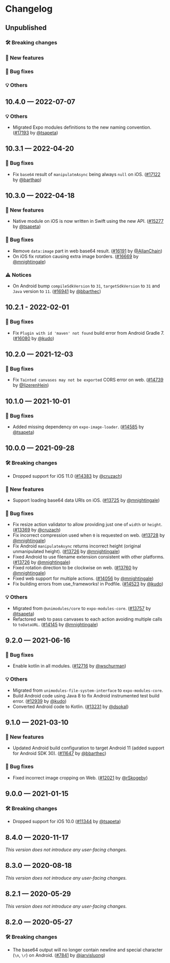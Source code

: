 # Changelog

## Unpublished

### 🛠 Breaking changes

### 🎉 New features

### 🐛 Bug fixes

### 💡 Others

## 10.4.0 — 2022-07-07

### 💡 Others

- Migrated Expo modules definitions to the new naming convention. ([#17193](https://github.com/expo/expo/pull/17193) by [@tsapeta](https://github.com/tsapeta))

## 10.3.1 — 2022-04-20

### 🐛 Bug fixes

- Fix `base64` result of `manipulateAsync` being always `null` on iOS. ([#17122](https://github.com/expo/expo/pull/17122) by [@barthap](https://github.com/barthap))

## 10.3.0 — 2022-04-18

### 🎉 New features

- Native module on iOS is now written in Swift using the new API. ([#15277](https://github.com/expo/expo/pull/15277) by [@tsapeta](https://github.com/tsapeta))

### 🐛 Bug fixes

- Remove `data:image` part in web base64 result. ([#16191](https://github.com/expo/expo/pull/16191) by [@AllanChain](https://github.com/AllanChain))
- On iOS fix rotation causing extra image borders. ([#16669](https://github.com/expo/expo/pull/16669) by [@mnightingale](https://github.com/mnightingale))

### ⚠️ Notices

- On Android bump `compileSdkVersion` to `31`, `targetSdkVersion` to `31` and `Java` version to `11`. ([#16941](https://github.com/expo/expo/pull/16941) by [@bbarthec](https://github.com/bbarthec))

## 10.2.1 - 2022-02-01

### 🐛 Bug fixes

- Fix `Plugin with id 'maven' not found` build error from Android Gradle 7. ([#16080](https://github.com/expo/expo/pull/16080) by [@kudo](https://github.com/kudo))

## 10.2.0 — 2021-12-03

### 🐛 Bug fixes

- Fix `Tainted canvases may not be exported` CORS error on web. ([#14739](https://github.com/expo/expo/pull/14739) by [@IjzerenHein](https://github.com/IjzerenHein))

## 10.1.0 — 2021-10-01

### 🐛 Bug fixes

- Added missing dependency on `expo-image-loader`. ([#14585](https://github.com/expo/expo/pull/14585) by [@tsapeta](https://github.com/tsapeta))

## 10.0.0 — 2021-09-28

### 🛠 Breaking changes

- Dropped support for iOS 11.0 ([#14383](https://github.com/expo/expo/pull/14383) by [@cruzach](https://github.com/cruzach))

### 🎉 New features

- Support loading base64 data URIs on iOS. ([#13725](https://github.com/expo/expo/pull/13725) by [@mnightingale](https://github.com/mnightingale))

### 🐛 Bug fixes

- Fix resize action validator to allow providing just one of `width` or `height`. ([#13369](https://github.com/expo/expo/pull/13369) by [@cruzach](https://github.com/cruzach))
- Fix incorrect compression used when `0` is requested on web. ([#13728](https://github.com/expo/expo/pull/13728) by [@mnightingale](https://github.com/mnightingale))
- Fix Android `manipulateAsync` returns incorrect height (original unmanipulated height). ([#13726](https://github.com/expo/expo/pull/13726) by [@mnightingale](https://github.com/mnightingale))
- Fixed Android to use filename extension consistent with other platforms. ([#13726](https://github.com/expo/expo/pull/13726) by [@mnightingale](https://github.com/mnightingale))
- Fixed rotation direction to be clockwise on web. ([#13760](https://github.com/expo/expo/pull/13760) by [@mnightingale](https://github.com/mnightingale))
- Fixed web support for multiple actions. ([#14056](https://github.com/expo/expo/pull/14056) by [@mnightingale](https://github.com/mnightingale))
- Fix building errors from use_frameworks! in Podfile. ([#14523](https://github.com/expo/expo/pull/14523) by [@kudo](https://github.com/kudo))

### 💡 Others

- Migrated from `@unimodules/core` to `expo-modules-core`. ([#13757](https://github.com/expo/expo/pull/13757) by [@tsapeta](https://github.com/tsapeta))
- Refactored web to pass canvases to each action avoiding multiple calls to `toDataURL`. ([#14145](https://github.com/expo/expo/pull/14145) by [@mnightingale](https://github.com/mnightingale))

## 9.2.0 — 2021-06-16

### 🐛 Bug fixes

- Enable kotlin in all modules. ([#12716](https://github.com/expo/expo/pull/12716) by [@wschurman](https://github.com/wschurman))

### 💡 Others

- Migrated from `unimodules-file-system-interface` to `expo-modules-core`.
- Build Android code using Java 8 to fix Android instrumented test build error. ([#12939](https://github.com/expo/expo/pull/12939) by [@kudo](https://github.com/kudo))
- Converted Android code to Kotlin. ([#13231](https://github.com/expo/expo/pull/13231) by [@dsokal](https://github.com/dsokal))

## 9.1.0 — 2021-03-10

### 🎉 New features

- Updated Android build configuration to target Android 11 (added support for Android SDK 30). ([#11647](https://github.com/expo/expo/pull/11647) by [@bbarthec](https://github.com/bbarthec))

### 🐛 Bug fixes

- Fixed incorrect image cropping on Web. ([#12021](https://github.com/expo/expo/pull/12021) by [@rSkogeby](https://github.com/rskogeby))

## 9.0.0 — 2021-01-15

### 🛠 Breaking changes

- Dropped support for iOS 10.0 ([#11344](https://github.com/expo/expo/pull/11344) by [@tsapeta](https://github.com/tsapeta))

## 8.4.0 — 2020-11-17

_This version does not introduce any user-facing changes._

## 8.3.0 — 2020-08-18

_This version does not introduce any user-facing changes._

## 8.2.1 — 2020-05-29

_This version does not introduce any user-facing changes._

## 8.2.0 — 2020-05-27

### 🛠 Breaking changes

- The base64 output will no longer contain newline and special character (`\n`, `\r`) on Android. ([#7841](https://github.com/expo/expo/pull/7841) by [@jarvisluong](https://github.com/jarvisluong))
